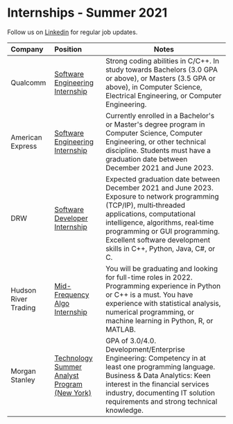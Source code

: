 # Internships - Summer 2021
Follow us on [Linkedin](https://www.linkedin.com/company/hiring20) for regular job updates.

|               Company              |            Position                  |                 Notes                           |
|:-----------------------------------|:-------------------------------------|-------------------------------------------------|
|Qualcomm|[Software Engineering Internship](https://jobs.qualcomm.com/public/jobDetails.xhtml?requisitionId=1982304)|Strong coding abilities in C/C++. In study towards Bachelors (3.0 GPA or above), or Masters (3.5 GPA or above), in Computer Science, Electrical Engineering, or Computer Engineering.|
|American Express|[Software Engineering Internship](https://jobs.americanexpress.com/jobs/20001627)|Currently enrolled in a Bachelor's or Master's degree program in Computer Science, Computer Engineering, or other technical discipline. Students must have a graduation date between December 2021 and June 2023.|
|DRW|[Software Developer Internship](https://boards.greenhouse.io/drweng/jobs/2194392)|Expected graduation date between December 2021 and June 2023. Exposure to network programming (TCP/IP), multi‐threaded applications, computational intelligence, algorithms, real‐time programming or GUI programming. Excellent software development skills in C++, Python, Java, C#, or C.|
|Hudson River Trading|[Mid-Frequency Algo Internship](https://www.hudsonrivertrading.com/careers/job/?gh_jid=2160228)|You will be graduating and looking for full-time roles in 2022. Programming experience in Python or C++ is a must. You have experience with statistical analysis, numerical programming, or machine learning in Python, R, or MATLAB.|
|Morgan Stanley|[Technology Summer Analyst Program (New York)](https://morganstanley.tal.net/vx/lang-en-GB/mobile-0/brand-2/user-2429102/xf-3786f0ce9359/candidate/so/pm/1/pl/1/opp/9768-2021-Technology-Summer-Analyst-Program-New-York/en-GB)|GPA of 3.0/4.0. Development/Enterprise Engineering: Competency in at least one programming language. Business & Data Analytics: Keen interest in the financial services industry, documenting IT solution requirements and strong technical knowledge.|
